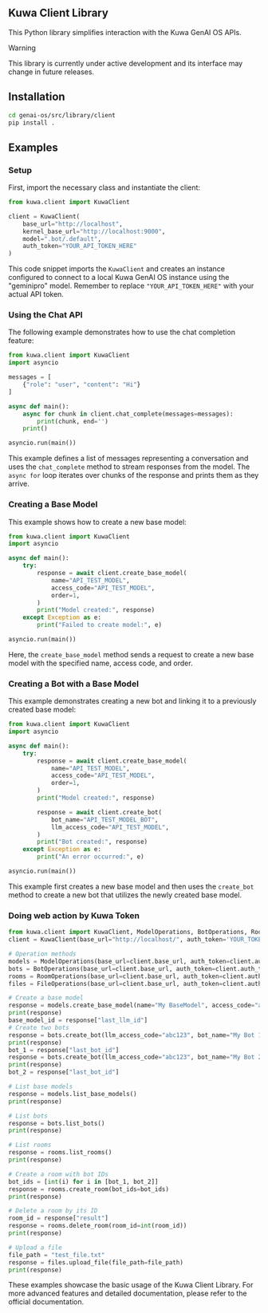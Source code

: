 ## Kuwa Client Library

This Python library simplifies interaction with the Kuwa GenAI OS APIs.

> [!WARNING]  
> This library is currently under active development and its interface may change in future releases.

## Installation

```bash
cd genai-os/src/library/client
pip install .
```

## Examples

### Setup

First, import the necessary class and instantiate the client:

```python
from kuwa.client import KuwaClient

client = KuwaClient(
    base_url="http://localhost",
    kernel_base_url="http://localhost:9000",
    model=".bot/.default",
    auth_token="YOUR_API_TOKEN_HERE"
)
```

This code snippet imports the `KuwaClient` and creates an instance configured to connect to a local Kuwa GenAI OS instance using the "geminipro" model. Remember to replace `"YOUR_API_TOKEN_HERE"` with your actual API token.

### Using the Chat API

The following example demonstrates how to use the chat completion feature:

```python
from kuwa.client import KuwaClient
import asyncio

messages = [
    {"role": "user", "content": "Hi"}
]

async def main():
    async for chunk in client.chat_complete(messages=messages):
        print(chunk, end='')
    print()

asyncio.run(main())
```

This example defines a list of messages representing a conversation and uses the `chat_complete` method to stream responses from the model. The `async for` loop iterates over chunks of the response and prints them as they arrive.

### Creating a Base Model

This example shows how to create a new base model:

```python
from kuwa.client import KuwaClient
import asyncio

async def main():
    try:
        response = await client.create_base_model(
            name="API_TEST_MODEL",
            access_code="API_TEST_MODEL",
            order=1,
        )
        print("Model created:", response)
    except Exception as e:
        print("Failed to create model:", e)

asyncio.run(main())
```

Here, the `create_base_model` method sends a request to create a new base model with the specified name, access code, and order.

### Creating a Bot with a Base Model

This example demonstrates creating a new bot and linking it to a previously created base model:

```python
from kuwa.client import KuwaClient
import asyncio

async def main():
    try:
        response = await client.create_base_model(
            name="API_TEST_MODEL",
            access_code="API_TEST_MODEL",
            order=1,
        )
        print("Model created:", response)

        response = await client.create_bot(
            bot_name="API_TEST_MODEL_BOT",
            llm_access_code="API_TEST_MODEL",
        )
        print("Bot created:", response)
    except Exception as e:
        print("An error occurred:", e)

asyncio.run(main())
```

This example first creates a new base model and then uses the `create_bot` method to create a new bot that utilizes the newly created base model.

### Doing web action by Kuwa Token
```python
from kuwa.client import KuwaClient, ModelOperations, BotOperations, RoomOperations, FileOperations
client = KuwaClient(base_url="http://localhost/", auth_token='YOUR_TOKEN_HERE')

# Operation methods
models = ModelOperations(base_url=client.base_url, auth_token=client.auth_token)
bots = BotOperations(base_url=client.base_url, auth_token=client.auth_token)
rooms = RoomOperations(base_url=client.base_url, auth_token=client.auth_token)
files = FileOperations(base_url=client.base_url, auth_token=client.auth_token)

# Create a base model
response = models.create_base_model(name="My BaseModel", access_code="abc123")
print(response)
base_model_id = response["last_llm_id"]
# Create two bots
response = bots.create_bot(llm_access_code="abc123", bot_name="My Bot 1")
print(response)
bot_1 = response["last_bot_id"]
response = bots.create_bot(llm_access_code="abc123", bot_name="My Bot 2")
print(response)
bot_2 = response["last_bot_id"]

# List base models
response = models.list_base_models()
print(response)

# List bots
response = bots.list_bots()
print(response)

# List rooms
response = rooms.list_rooms()
print(response)

# Create a room with bot IDs
bot_ids = [int(i) for i in [bot_1, bot_2]]
response = rooms.create_room(bot_ids=bot_ids)
print(response)

# Delete a room by its ID
room_id = response["result"]
response = rooms.delete_room(room_id=int(room_id))
print(response)

# Upload a file
file_path = "test_file.txt"
response = files.upload_file(file_path=file_path)
print(response)
```

These examples showcase the basic usage of the Kuwa Client Library. For more advanced features and detailed documentation, please refer to the official documentation.
